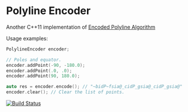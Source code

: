 # Polyline Encoder
Another C++11 implementation of [Encoded Polyline Algorithm](https://developers.google.com/maps/documentation/utilities/polylinealgorithm)

Usage examples:

```cpp
PolylineEncoder encoder;

// Poles and equator.
encoder.addPoint(-90, -180.0);
encoder.addPoint(.0, .0);
encoder.addPoint(90, 180.0);

auto res = encoder.encode(); // "~bidP~fsia@_cidP_gsia@_cidP_gsia@"
encoder.clear(); // Clear the list of points.
```

[![Build Status](https://travis-ci.org/vahancho/polylineencoder.svg?branch=master)][1]


[1]: https://travis-ci.org/vahancho/polylineencoder
